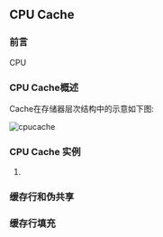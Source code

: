 ## CPU Cache

### 前言

CPU

### CPU Cache概述
Cache在存储器层次结构中的示意如下图:

![cpucache](http://jijiantuku-cocoding.oss-cn-shanghai.aliyuncs.com/18-8-30/211875.jpg)


### CPU Cache 实例
1. 

### 缓存行和伪共享

### 缓存行填充



